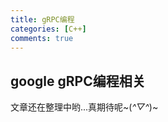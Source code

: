 ```yaml
---
title: gRPC编程
categories: [C++]
comments: true
---
```


## google gRPC编程相关

文章还在整理中哟...真期待呢~(*^▽^*)~